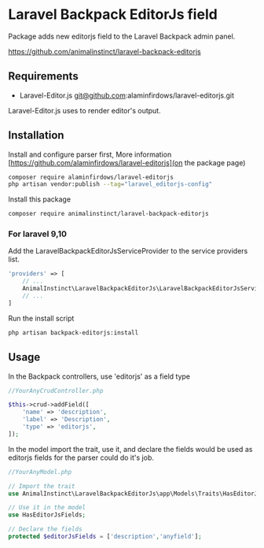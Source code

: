 # Laravel Backpack EditorJs field

Package adds new editorjs field to the Laravel Backpack admin panel.

https://github.com/animalinstinct/laravel-backpack-editorjs

## Requirements

- Laravel-Editor.js git@github.com:alaminfirdows/laravel-editorjs.git

Laravel-Editor.js uses to render editor's output.

## Installation

Install and configure parser first, More information [https://github.com/alaminfirdows/laravel-editorjs](on the package page)

```bash
composer require alaminfirdows/laravel-editorjs
php artisan vendor:publish --tag="laravel_editorjs-config"
```
Install this package

```bash
composer require animalinstinct/laravel-backpack-editorjs
```

### For laravel 9,10

Add the LaravelBackpackEditorJsServiceProvider to the service providers list.

```php
'providers' => [
    // ...
    AnimalInstinct\LaravelBackpackEditorJs\LaravelBackpackEditorJsServiceProvider::class,
    // ...
]
```

Run the install script

```bash
php artisan backpack-editorjs:install
```

## Usage

In the Backpack controllers, use 'editorjs' as a field type

```php
//YourAnyCrudController.php

$this->crud->addField([
    'name' => 'description',
    'label' => 'Description',
    'type' => 'editorjs',
]);
```
In the model import the trait, use it, and declare the fields would be used as editorjs fields for the parser could do it's job.

```php
//YourAnyModel.php

// Import the trait
use AnimalInstinct\LaravelBackpackEditorJs\app\Models\Traits\HasEditorJsFields;

// Use it in the model
use HasEditorJsFields;

// Declare the fields
protected $editorJsFields = ['description','anyfield'];
```
